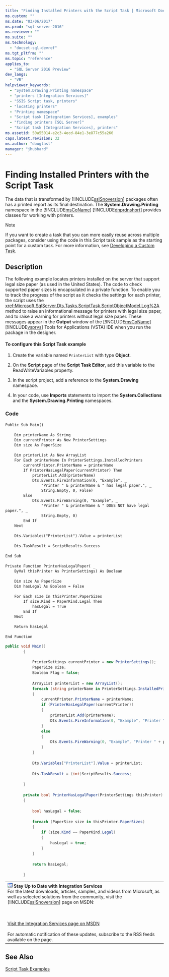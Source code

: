 ```yaml
---
title: "Finding Installed Printers with the Script Task | Microsoft Docs"
ms.custom: ""
ms.date: "03/06/2017"
ms.prod: "sql-server-2016"
ms.reviewer: ""
ms.suite: ""
ms.technology: 
  - "docset-sql-devref"
ms.tgt_pltfrm: ""
ms.topic: "reference"
applies_to: 
  - "SQL Server 2016 Preview"
dev_langs: 
  - "VB"
helpviewer_keywords: 
  - "System.Drawing.Printing namespace"
  - "printers [Integration Services]"
  - "SSIS Script task, printers"
  - "locating printers"
  - "Printing namespace"
  - "Script task [Integration Services], examples"
  - "finding printers [SQL Server]"
  - "Script task [Integration Services], printers"
ms.assetid: 50a55014-e2c3-4ecd-84e1-3e877c55a260
caps.latest.revision: 32
ms.author: "douglasl"
manager: "jhubbard"
---
```

# Finding Installed Printers with the Script Task
  The data that is transformed by [!INCLUDE[ssISnoversion](../../a9notintoc/includes/ssisnoversion-md.md)] packages often has a printed report as its final destination. The **System.Drawing.Printing** namespace in the [!INCLUDE[msCoName](../../a9notintoc/includes/msconame-md.md)] [!INCLUDE[dnprdnshort](../../a9retired/includes/dnprdnshort-md.md)] provides classes for working with printers.  
  
> [!NOTE]  
>  If you want to create a task that you can more easily reuse across multiple packages, consider using the code in this Script task sample as the starting point for a custom task. For more information, see [Developing a Custom Task](../../integration-services/extending-packages-custom-objects/task/developing-a-custom-task.md).  
  
## Description  
 The following example locates printers installed on the server that support legal size paper (as used in the United States). The code to check supported paper sizes is encapsulated in a private function. To enable you to track the progress of the script as it checks the settings for each printer, the script uses the <xref:Microsoft.SqlServer.Dts.Tasks.ScriptTask.ScriptObjectModel.Log%2A> method to raise an informational message for printers with legal size paper, and to raise a warning for printers without legal size paper. These messages appear in the **Output** window of the [!INCLUDE[msCoName](../../a9notintoc/includes/msconame-md.md)] [!INCLUDE[vsprvs](../../a9retired/includes/vsprvs-md.md)] Tools for Applications (VSTA) IDE when you run the package in the designer.  
  
#### To configure this Script Task example  
  
1.  Create the variable named `PrinterList` with type **Object**.  
  
2.  On the **Script** page of the **Script Task Editor**, add this variable to the ReadWriteVariables property.  
  
3.  In the script project, add a reference to the **System.Drawing** namespace.  
  
4.  In your code, use **Imports** statements to import the **System.Collections** and the **System.Drawing.Printing** namespaces.  
  
### Code  
  
```vb#  
Public Sub Main()  
  
    Dim printerName As String  
    Dim currentPrinter As New PrinterSettings  
    Dim size As PaperSize  
  
    Dim printerList As New ArrayList  
    For Each printerName In PrinterSettings.InstalledPrinters  
        currentPrinter.PrinterName = printerName  
        If PrinterHasLegalPaper(currentPrinter) Then  
            printerList.Add(printerName)  
            Dts.Events.FireInformation(0, "Example", _  
                "Printer " & printerName & " has legal paper.", _  
                String.Empty, 0, False)  
        Else  
            Dts.Events.FireWarning(0, "Example", _  
                "Printer " & printerName & " DOES NOT have legal paper.", _  
                String.Empty, 0)  
        End If  
    Next  
  
    Dts.Variables("PrinterList").Value = printerList  
  
    Dts.TaskResult = ScriptResults.Success  
  
End Sub  
  
Private Function PrinterHasLegalPaper( _  
    ByVal thisPrinter As PrinterSettings) As Boolean  
  
    Dim size As PaperSize  
    Dim hasLegal As Boolean = False  
  
    For Each size In thisPrinter.PaperSizes  
        If size.Kind = PaperKind.Legal Then  
            hasLegal = True  
        End If  
    Next  
  
    Return hasLegal  
  
End Function  
```  
  
```c#  
public void Main()  
        {  
  
            PrinterSettings currentPrinter = new PrinterSettings();  
            PaperSize size;  
            Boolean Flag = false;  
  
            ArrayList printerList = new ArrayList();  
            foreach (string printerName in PrinterSettings.InstalledPrinters)  
            {  
                currentPrinter.PrinterName = printerName;  
                if (PrinterHasLegalPaper(currentPrinter))  
                {  
                    printerList.Add(printerName);  
                    Dts.Events.FireInformation(0, "Example", "Printer " + printerName + " has legal paper.", String.Empty, 0, ref Flag);  
                }  
                else  
                {  
                    Dts.Events.FireWarning(0, "Example", "Printer " + printerName + " DOES NOT have legal paper.", String.Empty, 0);  
                }  
            }  
  
            Dts.Variables["PrinterList"].Value = printerList;  
  
            Dts.TaskResult = (int)ScriptResults.Success;  
  
        }  
  
        private bool PrinterHasLegalPaper(PrinterSettings thisPrinter)  
        {  
  
            bool hasLegal = false;  
  
            foreach (PaperSize size in thisPrinter.PaperSizes)  
            {  
                if (size.Kind == PaperKind.Legal)  
                {  
                    hasLegal = true;  
                }  
            }  
  
            return hasLegal;  
  
        }  
```  
  
||  
|-|  
|![Integration Services icon (small)](../../integration-services/building-packages-programmatically/media/dts-16.gif "Integration Services icon (small)")  **Stay Up to Date with Integration Services**<br /> For the latest downloads, articles, samples, and videos from Microsoft, as well as selected solutions from the community, visit the [!INCLUDE[ssISnoversion](../../a9notintoc/includes/ssisnoversion-md.md)] page on MSDN:<br /><br /><br /><br /> [Visit the Integration Services page on MSDN](http://go.microsoft.com/fwlink/?LinkId=136655)<br /><br /> For automatic notification of these updates, subscribe to the RSS feeds available on the page.|  
  
## See Also  
 [Script Task Examples](../../integration-services/extending-packages-scripting-task-examples/script-task-examples.md)  
  
  